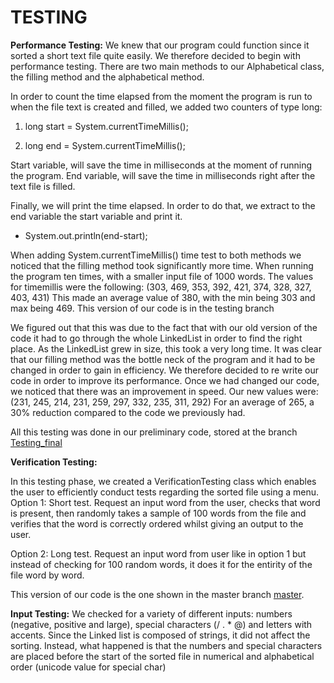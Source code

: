 TESTING
=======

**Performance Testing:**
We knew that our program could function since it sorted a short text file quite easily. We therefore decided to begin with performance testing. There are two main methods to our Alphabetical class, the filling method and the alphabetical method.

In order to count the time elapsed from the moment the program is run to when the file text is created and filled, we added two counters of type long:

  1. long start = System.currentTimeMillis();

  2. long end = System.currentTimeMillis(); 
  
Start variable, will save the time in milliseconds at the moment of running the program. 
End variable, will save the time in milliseconds right after the text file is filled.

Finally, we will print the time elapsed. In order to do that, we extract to the end variable the start variable and print it.
  
  * System.out.println(end-start);

When adding System.currentTimeMillis() time test to both methods we noticed that the filling method took significantly more time. When running the program ten times, with a smaller input file of 1000 words. The values for timemillis were the following: (303, 469, 353, 392, 421, 374, 328, 327, 403, 431) This made an average value of 380, with the min being 303 and max being 469. This version of our code is in the testing branch

We figured out that this was due to the fact that with our old version of the code it had to go through the whole LinkedList in order to find the right place. As the LinkedList grew in size, this took a very long time. It was clear that our filling method was the bottle neck of the program and it had to be changed in order to gain in efficiency. We therefore decided to re write our code in order to improve its performance. Once we had changed our code, we noticed that there was an improvement in speed. Our new values were: (231, 245, 214, 231, 259, 297, 332, 235, 311, 292) For an average of 265, a 30% reduction compared to the code we previously had.

All this testing was done in our preliminary code, stored at the branch [Testing_final][TestingLink]

**Verification Testing:**

In this testing phase, we created a VerificationTesting class which enables the user to efficiently conduct tests regarding the sorted file using a menu. Option 1: Short test. Request an input word from the user, checks that word is present, then randomly takes a sample of 100 words from the file and verifies that the word is correctly ordered whilst giving an output to the user.

Option 2: Long test. Request an input word from user like in option 1 but instead of checking for 100 random words, it does it for the entirity of the file word by word.

This version of our code is the one shown in the master branch [master][master].

**Input Testing:**
We checked for a variety of different inputs: numbers (negative, positive and large), special characters (/ . * @) and letters with accents. Since the Linked list is composed of strings, it did not affect the sorting. Instead, what happened is that the numbers and special characters are placed before the start of the sorted file in numerical and alphabetical order (unicode value for special char)



[TestingLink]: https://github.com/therodrigocamarena/ExerciseAmaury/tree/Testing_final
[master]: https://github.com/therodrigocamarena/LinkedList
